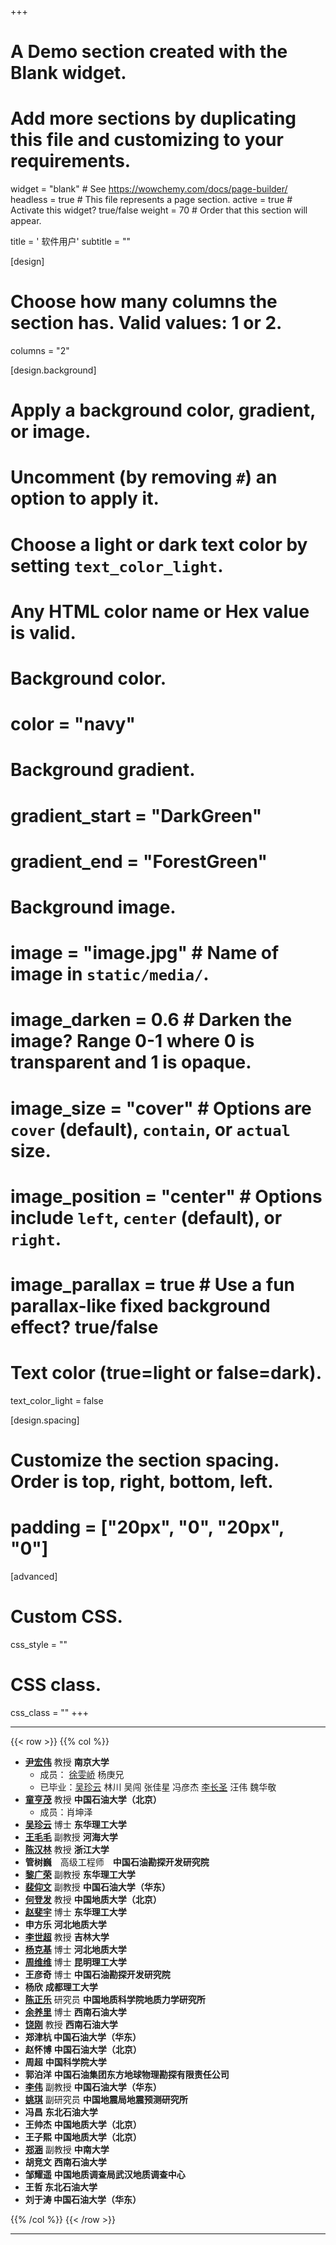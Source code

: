 +++
# A Demo section created with the Blank widget.
# Add more sections by duplicating this file and customizing to your requirements.

widget = "blank"  # See https://wowchemy.com/docs/page-builder/
headless = true  # This file represents a page section.
active = true  # Activate this widget? true/false
weight = 70  # Order that this section will appear.

title = '<i class="fa-solid fa-users"></i> 软件用户'
subtitle = ""

[design]
  # Choose how many columns the section has. Valid values: 1 or 2.
  columns = "2"

[design.background]
  # Apply a background color, gradient, or image.
  #   Uncomment (by removing `#`) an option to apply it.
  #   Choose a light or dark text color by setting `text_color_light`.
  #   Any HTML color name or Hex value is valid.

  # Background color.
  # color = "navy"

  # Background gradient.
  # gradient_start = "DarkGreen"
  # gradient_end = "ForestGreen"

  # Background image.
  # image = "image.jpg"  # Name of image in `static/media/`.
  # image_darken = 0.6  # Darken the image? Range 0-1 where 0 is transparent and 1 is opaque.
  # image_size = "cover"  #  Options are `cover` (default), `contain`, or `actual` size.
  # image_position = "center"  # Options include `left`, `center` (default), or `right`.
  # image_parallax = true  # Use a fun parallax-like fixed background effect? true/false

  # Text color (true=light or false=dark).
  text_color_light = false

[design.spacing]
  # Customize the section spacing. Order is top, right, bottom, left.
  # padding = ["20px", "0", "20px", "0"]

[advanced]
 # Custom CSS.
 css_style = ""

 # CSS class.
 css_class = ""
+++

---

{{< row >}}
{{% col %}}
- [**尹宏伟**](http://es.nju.edu.cn/yhw/list.htm) 教授 **南京大学**
	- 成员：  [徐雯峤](/about/xuwenqiao/) 杨庚兄 
	- 已毕业：[吴珍云](/about/wuzhenyun/) 林川 吴闯 张佳星 冯彦杰 [李长圣](/about/lichangsheng/) 汪伟 魏华敬 
- [**童亨茂**](http://www.cup.edu.cn/geosci/szdw/jiaoshou/50739.htm) 教授 **中国石油大学（北京）**
	- 成员：肖坤泽
- [**吴珍云**](/about/wuzhenyun/) 博士 **东华理工大学**
- [**王毛毛**](http://hyxy.hhu.edu.cn/2016/0622/c8640a104824/page.htm) 副教授 **河海大学**
- [**陈汉林**](https://person.zju.edu.cn/hlchentectonic) 教授 **浙江大学**
- **管树巍**　高级工程师　**中国石油勘探开发研究院** 
- [**黎广荣**](https://dkxy.ecut.edu.cn/92/3d/c259a37437/page.htm) 副教授 **东华理工大学**
- [**裴仰文**](http://geori.upc.edu.cn/2019/0505/c10381a204727/page.htm) 副教授 **中国石油大学（华东）**
- [**何登发**](https://www1.cugb.edu.cn/profAbout.action?zgh=2006012028) 教授 **中国地质大学（北京）**
- [**赵斐宇**](https://sgmt.ecut.edu.cn/6e/b1/c3800a93873/page.htm) 博士 **东华理工大学**
- **申方乐**  **河北地质大学**
- [**李世超**](https://teachers.jlu.edu.cn/Li/zh_CN/index.htm) 教授 **吉林大学**
- [**杨克基**](https://zyxy.hgu.edu.cn/szdw/dzx.htm) 博士 **河北地质大学**
- [**周维维**](https://gzy.kmust.edu.cn/info/1072/1672.htm)  博士 **昆明理工大学**
- **王彦奇** 博士 **中国石油勘探开发研究院**
- **杨欣**  **成都理工大学**
- [**陈正乐**](http://edu.cags.ac.cn/teachercontent.php?iid=514)  研究员 **中国地质科学院地质力学研究所**
- [**余养里**](https://www.swpu.edu.cn/dky/szdw/jsml/jcdzjys/js1/yyl.htm) 博士 **西南石油大学**
- [**饶刚**](https://www.swpu.edu.cn/dky/szdw/jsml/jcdzjys/js/rg.htm)  教授 **西南石油大学**
- **郑津杭 中国石油大学（华东）**
- **赵怀博** **中国石油大学（北京）**
- **周超**  **中国科学院大学**
- **郭泊洋** **中国石油集团东方地球物理勘探有限责任公司**
- [**李伟**](https://geori.upc.edu.cn/_s46/2018/0620/c10381a156239/page.psp)  副教授 **中国石油大学（华东）**
- [**姚琪**](https://www.ief.ac.cn/dsdw/info/2022/69589.html)  副研究员 **中国地震局地震预测研究所**
- **冯昌** **东北石油大学**
- **王帅杰** **中国地质大学（北京）**
- **王子熙** **中国地质大学（北京）**
- [**郑涵**](https://faculty.csu.edu.cn/zhenghan/zh_CN/) 副教授 **中南大学**
- **胡竞文** **西南石油大学**
- **邹耀遥** **中国地质调查局武汉地质调查中心**
- **王哲 东北石油大学**
- **刘于涛 中国石油大学（华东）**

{{% /col %}}
{{< /row >}}


---
